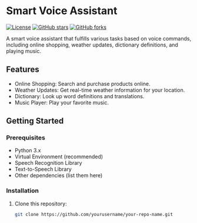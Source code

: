 
# Smart Voice Assistant

[![License](https://img.shields.io/badge/license-MIT-blue.svg)](LICENSE)
[![GitHub stars](https://img.shields.io/github/stars/yourusername/your-repo-name.svg)](https://github.com/yourusername/your-repo-name/stargazers)
[![GitHub forks](https://img.shields.io/github/forks/yourusername/your-repo-name.svg)](https://github.com/yourusername/your-repo-name/network)

A smart voice assistant that fulfills various tasks based on voice commands, including online shopping, weather updates, dictionary definitions, and playing music.

## Features

- Online Shopping: Search and purchase products online.
- Weather Updates: Get real-time weather information for your location.
- Dictionary: Look up word definitions and translations.
- Music Player: Play your favorite music.

## Getting Started

### Prerequisites

- Python 3.x
- Virtual Environment (recommended)
- Speech Recognition Library
- Text-to-Speech Library
- Other dependencies (list them here)

### Installation

1. Clone this repository:
   ```bash
   git clone https://github.com/yourusername/your-repo-name.git
